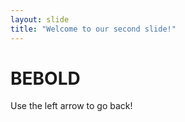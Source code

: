 ```yaml
---
layout: slide
title: "Welcome to our second slide!"
---
```

# BEBOLD
Use the left arrow to go back!
